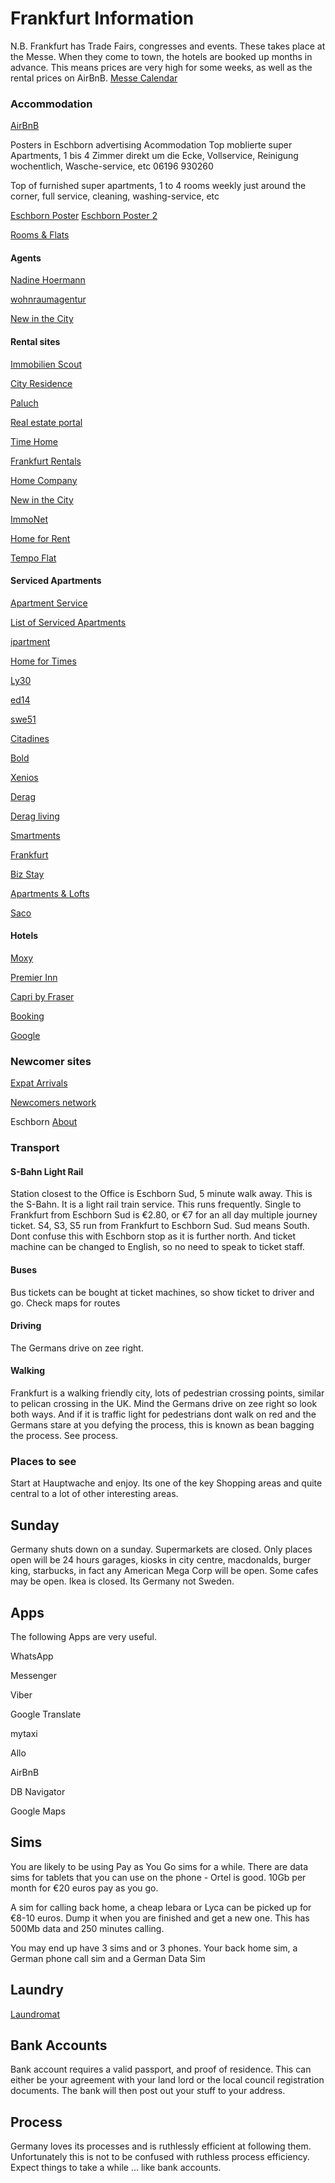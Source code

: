 # Frankfurt Information

N.B. Frankfurt has Trade Fairs, congresses and events. These takes place at the Messe. When they come to town, the hotels are booked up months in advance. This means prices are very high for some weeks, as well as the rental prices on AirBnB.  [Messe Calendar](http://www.messefrankfurt.com/frankfurt/en/messe/publications/messekalender.html?nc)

### Accommodation

[AirBnB](https://www.airbnb.com/)

Posters in Eschborn advertising Acommodation
Top moblierte
super Apartments, 1 bis 4 Zimmer direkt um die Ecke, Vollservice, Reinigung wochentlich, Wasche-service, etc  06196 930260


Top of furnished
super apartments, 1 to 4 rooms weekly just around the corner, full service, cleaning, washing-service, etc


[Eschborn Poster](https://www.immobilienscout24.de/expose/90096542)
[Eschborn Poster 2](https://www.wg-suche.de/angebot/1619151/top-moebl-4-zi-whg)

[Rooms & Flats](https://en.wg-suche.de/flatshare/deutschland-hessen-frankfurt-am-main)

#### Agents
[Nadine Hoermann](http://www.immo-hoermann.de/)

[wohnraumagentur](http://www.wohnraumagentur.de/en/start.html)

[New in the City](http://www.newinthecity.de/en/moving-new-in-frankfurt-rhein-main/accommodation-frankfurt-rhein-main/letting-agencies-frankfurt-rhein-main.html)



#### Rental sites
[Immobilien Scout](https://www.immobilienscout24.de/)

[City Residence](https://www.city-residence.de/)

[Paluch](http://www.paluchffm.com/)

[Real estate portal](http://www.wg-gesucht.de/en/)

[Time Home](http://www.timehome.de/)

[Frankfurt Rentals](http://www.frankfurtrentals.de/)

[Home Company](https://frankfurt.homecompany.de/en/index)

[New in the City](http://www.newinthecity.de/en/moving-new-in-frankfurt-rhein-main/accommodation-frankfurt-rhein-main/temporary-accommodation-frankfurt-rhein-main.html)

[ImmoNet](http://www.immonet.de/)

[Home for Rent](http://www.homeforrent.de/)

[Tempo Flat](http://www.tempoflat.com/)

#### Serviced Apartments
[Apartment Service](https://www.apartmentservice.de/en/nc/apartments/search/?page=1&location=Frankfurt&sorting=house_rate_include_long_value&direction=asc&L=1)

[List of Serviced Apartments](https://www.apartmentservice.de/)

[ipartment](https://www.ipartment.de/en/)

[Home for Times](http://homefortimes.de/en/)

[Ly30](http://ly30.de/en/)

[ed14](http://ed14.de/en/)

[swe51](http://swe51.de/en/)

[Citadines](http://www.citadines.com/en/germany/frankfurt/city-centre-frankfurt.html)

[Bold](http://bold-hotels.com/en/frankfurt/frankfurt-longstay.html)

[Xenios](http://www.xenios-apartments.de/)

[Derag](https://www.deraghotels.de/appartements-johann-wolfgang-frankfurt/en/)

[Derag living](http://apartmenthotels.com/apartment/frankfurt/derag-livinghotel-appartement-johann-wolfgang/)

[Smartments](http://www.smartments.de/startseite/)

[Frankfurt](http://www.frankfurt-serviced-apartments.com/home.php)

[Biz Stay](http://frankfurt.biz-stay.com/)

[Apartments & Lofts](http://www.wohnen-am-europaviertel.de/)

[Saco](http://www.sacoapartments.com/)


#### Hotels
[Moxy](http://www.marriott.co.uk/hotels/travel/fraoe-moxy-frankfurt-eschborn/)

[Premier Inn](http://www.premierinn.com/gb/en/hotels/germany/hesse/frankfurt/frankfurt-messe.html)

[Capri by Fraser](http://frankfurt.capribyfraser.com/en)

[Booking](http://www.booking.com/)

[Google](https://www.google.de/search?q=frankfurt+hotels)


### Newcomer sites
[Expat Arrivals](http://www.expatarrivals.com/germany/frankfurt/accommodation-in-frankfurt)

[Newcomers network](http://www.newcomers-network.de/)

Eschborn
[About](http://www.eschborn.de/en/information-about-the-town-culture-and-tourism/)


### Transport

#### S-Bahn Light Rail
Station closest to the Office is Eschborn Sud, 5 minute walk away. This is the S-Bahn. It is a light rail train service. This runs frequently. Single to Frankfurt from Eschborn Sud is €2.80, or €7 for an all day multiple journey ticket. S4, S3, S5 run from Frankfurt to Eschborn Sud. Sud means South. Dont confuse this with Eschborn stop as it is further north. And ticket machine can be changed to English, so no need to speak to ticket staff.

#### Buses
Bus tickets can be bought at ticket machines, so show ticket to driver and go.
Check maps for routes

#### Driving
The Germans drive on zee right.

#### Walking
Frankfurt is a walking friendly city, lots of pedestrian crossing points, similar to pelican crossing in the UK. Mind the Germans drive on zee right so look both ways. And if it is traffic light for pedestrians dont walk on red and the Germans stare at you defying the process, this is known as bean bagging the process. See process.


### Places to see
Start at Hauptwache and enjoy. Its one of the key Shopping areas and quite central to a lot of other interesting areas.


## Sunday
Germany shuts down on a sunday. Supermarkets are closed. Only places open will be 24 hours garages, kiosks in city centre, macdonalds, burger king, starbucks, in fact any American Mega Corp will be open. Some cafes may be open. Ikea is closed. Its Germany not Sweden.

## Apps
The following Apps are very useful.

WhatsApp

Messenger

Viber

Google Translate

mytaxi

Allo

AirBnB

DB Navigator

Google Maps

## Sims
You are likely to be using Pay as You Go sims for a while. There are data sims for tablets that you can use on the phone - Ortel is good. 10Gb per month for €20 euros pay as you go.

A sim for calling back home, a cheap lebara or Lyca can be picked up for €8-10 euros. Dump it when you are finished and get a new one. This has 500Mb data and 250 minutes calling.

You may end up have 3 sims and or 3 phones. Your back home sim, a German phone call sim and a German Data Sim

## Laundry
[Laundromat](https://www.google.de/webhp?sourceid=chrome-instant&ion=1&espv=2&ie=UTF-8#q=laundromat+frankfurt)



## Bank Accounts
Bank account requires a valid passport, and proof of residence. This can either be your agreement with your land lord or the local council registration documents. The bank will then post out your stuff to your address.

## Process
Germany loves its processes and is ruthlessly efficient at following them. Unfortunately this is not to be confused with ruthless process efficiency. Expect things to take a while ... like bank accounts.
